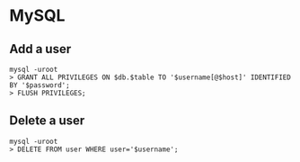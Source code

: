 # MySQL

## Add a user

    mysql -uroot
    > GRANT ALL PRIVILEGES ON $db.$table TO '$username[@$host]' IDENTIFIED BY '$password';
    > FLUSH PRIVILEGES;

## Delete a user

    mysql -uroot
    > DELETE FROM user WHERE user='$username';
